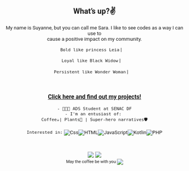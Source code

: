 <!DOCTYPE html>
<html lang="en">
<head>
  <meta charset="UTF-8">
  <meta http-equiv="X-UA-Compatible" content="IE=edge">
  <meta name="viewport" content="width=device-width, initial-scale=1.0">
</head>
<body style="font-size:10pt;font-family:'Roboto',sans-serif;">
  <h2 align="center">What’s up?✌️</h2>


  <p align="center">My name is Suyanne, but you can call me Sara. I like to see codes as a way I can use to<br>cause a positive impact on my community.</p>
  
  <div align="center">
  
  ```Bold like princess Leia```
   | 
  <img width="15px" align="center" src="images/LeiaIcon.svg" alt=""> 

  ```Loyal like Black Widow```
    |
  <img width="15px" align="center" src="images/ViuvaIcon.svg" alt="">  

  ```Persistent like Wonder Woman```
    |
  <img width="15px" align="center" src="images/WonderWomanIcon.svg" alt="">
  </div>
  <br>

  <div align="center"> 
  <h3><a href="https://suyannesara.github.io/" align="center" >Click here and find out my projects!</a></h3>

  ``` - 👩🏻‍💻 ADS Student at SENAC DF ``` <br>
  ``` - I'm an entusiast of:  ``` <br>
  ```Coffee☕| Plants🌵 | Super-hero narratives🛡️``` <br> <br>
  ``` Interested in: ```
  <img align="center" src="images/CssIcon.svg" alt="Css"><img align="center" src="images/HtmlIcon.svg" alt="HTML"><img align="center" src="images/JsIcon.svg" alt="JavaScript"><img align="center" src="images/KotlinIcon.svg" alt="Kotlin"><img align="center" src="images/PhpIcon.svg" alt="PHP">
  </div>
  </div>
  <br><br>
  
  <div align="center">
    <a href ="mailto:suyannesaramiranda@gmail.com"><img src="https://img.shields.io/badge/-Gmail-%23333?style=for-the-badge&logo=gmail&logoColor=white" target="_blank"></a>
    <a href="https://www.linkedin.com/in/suyanne-miranda/" target="_blank"><img src="https://img.shields.io/badge/-LinkedIn-%230077B5?style=for-the-badge&logo=linkedin&logoColor=white" target="_blank"></a> <br>
    <small>May the coffee be with you  <img src="images/wars.svg" align="center"></small> 
  </div>

  <!-- |                                      |                               |  
  |---|---|
  |<h3>I’m an entusiast of:</h3>Coffee ☕ Plants🌵 <br> Super-hero narratives 🛡️|<h3>Interested in: </h3><img align="center" src="images/CssIcon.svg" alt="Css"><img align="center" src="images/HtmlIcon.svg" alt="HTML"><img align="center" src="images/JsIcon.svg" alt="JavaScript"><img align="center" src="images/KotlinIcon.svg" alt="Kotlin"><img align="center" src="images/PhpIcon.svg" alt="PHP"><br><br>   |
  <br> -->
<!-- 
> ### Let's take a coffee?
> <a target="_blank" href="https://www.linkedin.com/in/suyanne-miranda/"><img src="images/lkdinLogo.svg"></a> 
> <a target="_blank" href="https://stackoverflow.com/users/17331573/suyanne-miranda"><img src="images/StackOverflow.svg"></a> 
> <a target="_blank" href="https://www.behance.net/suyannesara"><img src="images/Behance.svg"> <br></a>
> <small>May the coffee be with you  <img src="images/wars.svg" align="center"></small>  -->
